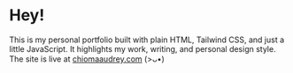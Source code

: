 # Hey! 

This is my personal portfolio built with plain HTML, Tailwind CSS, and just a little JavaScript. It highlights my work, writing, and personal design style. The site is live at [chiomaaudrey.com](chiomaaudrey.com) (>ᴗ•)
